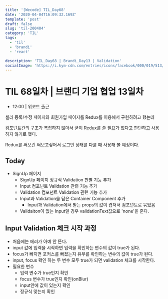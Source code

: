 ```yaml
---
title: '[Wecode] TIL_Day68'
date: '2020-04-04T16:09:32.169Z'
template: 'post'
draft: false
slug: 'til-200404'
category: 'TIL'
tags:
  - 'til'
  - 'brandi'
  - 'react'

description: 'TIL_Day68 | Brandi_Day13 | Validation'
socialImage: 'https://i.kym-cdn.com/entries/icons/facebook/000/019/513/til.jpg'
---
```


# TIL 68일차 | 브랜디 기업 협업 13일차

- 12:00 | 위코드 출근

셀러 등록/수정 페이지와 회원가입 페이지를 Redux를 이용해서 구현하려고 했는데

컴포넌트간의 구조가 복잡하지 않아서 굳이 Redux를 쓸 필요가 없다고 판단하고 사용하지 않기로 했다.

Redux를 써보긴 써보고싶어서 로그인 상태를 다룰 때 사용해 볼 예정이다.

## Today

- SignUp 페이지
  - SignUp 페이지 정규식 Validation 판별 기능 추가
  - Input 컴포넌트 Validation 관련 기능 추가
  - Validation 컴포넌트 Validation 관련 기능 추가
  - Input과 Validation을 담은 Container Component 추가
    - Input과 Validation에서 받는 props의 값이 겹쳐서 컴포넌트로 묶었음
  - Validaiton이 없는 Input일 경우 validationText값으로 'none'을 준다.

## Input Validation 체크 시작 과정

- 처음에는 에러가 아예 안 뜬다.
- input 값에 입력을 시작하면 입력을 확인하는 변수의 값이 true가 된다.
- focus가 빠지면 포커스를 빠졌는지 유무를 확인하는 변수의 값이 true가 된다.
- input, focus 확인 하는 두 변수 모두 true가 되면 validation 체크를 시작한다.
- 필요한 변수
  - 입력 변수가 true인지 확인
  - focus 변수가 true인지 확인(onBlur)
  - input안에 값이 있는지 확인
  - 정규식 맞는지 확인
